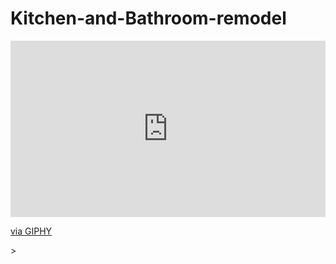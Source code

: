 # Kitchen-and-Bathroom-remodel

<div style="width:100%;height:0;padding-bottom:56%;position:relative;"><iframe src="https://giphy.com/embed/Bq1rlLVRPzLCcJ9v0d" width="100%" height="100%" style="position:absolute" frameBorder="0" class="giphy-embed" allowFullScreen></iframe></div><p><a href="https://giphy.com/gifs/Bq1rlLVRPzLCcJ9v0d">via GIPHY</a></p>>
